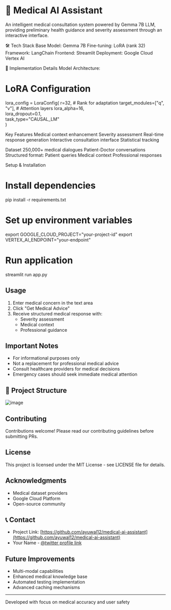 
# 🏥 Medical AI Assistant
An intelligent medical consultation system powered by Gemma 7B LLM, providing preliminary health guidance and severity assessment through an interactive interface.


🛠️ Tech Stack
Base Model: Gemma 7B
Fine-tuning: LoRA (rank 32)
Framework: LangChain
Frontend: Streamlit
Deployment: Google Cloud Vertex AI


🔧 Implementation Details
Model Architecture:
# LoRA Configuration
lora_config = LoraConfig(
    r=32,                     # Rank for adaptation
    target_modules=["q", "v"], # Attention layers
    lora_alpha=16,            
    lora_dropout=0.1,         
    task_type="CAUSAL_LM"     
)


Key Features
Medical context enhancement
Severity assessment
Real-time response generation
Interactive consultation interface
Statistical tracking


Dataset
250,000+ medical dialogues
Patient-Doctor conversations
Structured format:
Patient queries
Medical context
Professional responses


Setup & Installation

# Install dependencies
pip install -r requirements.txt

# Set up environment variables
export GOOGLE_CLOUD_PROJECT="your-project-id"
export VERTEX_AI_ENDPOINT="your-endpoint"

# Run application
streamlit run app.py


## Usage
1. Enter medical concern in the text area
2. Click "Get Medical Advice"
3. Receive structured medical response with:
   - Severity assessment
   - Medical context
   - Professional guidance

## Important Notes
- For informational purposes only
- Not a replacement for professional medical advice
- Consult healthcare providers for medical decisions
- Emergency cases should seek immediate medical attention

## 🔄 Project Structure


![image](https://github.com/user-attachments/assets/3043fa20-e9aa-4925-b2ed-309e3e4e93d6)



## Contributing
Contributions welcome! Please read our contributing guidelines before submitting PRs.

## License
This project is licensed under the MIT License - see LICENSE file for details.

## Acknowledgments
- Medical dataset providers
- Google Cloud Platform
- Open-source community

## 📞 Contact
- Project Link: [https://github.com/ayuwal12/medical-ai-assistant](https://github.com/ayuwal12/medical-ai-assistant)
- Your Name - [@twitter profile link](https://twitter.com/ayuwal12)

## Future Improvements
- Multi-modal capabilities
- Enhanced medical knowledge base
- Automated testing implementation
- Advanced caching mechanisms

---
Developed with focus on medical accuracy and user safety

